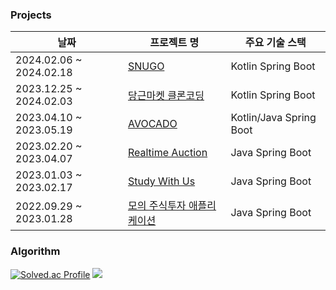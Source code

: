
<!-- #### Tech Stacks
<div align="left">
  <img src="https://img.shields.io/badge/Java-007396?style=flat&logo=OpenJDK&logoColor=white" />
  <img src="https://img.shields.io/badge/Python-3776AB?style=flat&logo=Python&logoColor=white" />
  <img src="https://img.shields.io/badge/SpringBoot-6DB33F?style=flat&logo=SpringBoot&logoColor=white" />
  <img src="https://img.shields.io/badge/MySQL-4479A1?style=flat&logo=MySQL&logoColor=white" /> -->

### Projects


| 날짜 | 프로젝트 명 | 주요 기술 스택 |
|---|---|---|
| 2024.02.06 ~ 2024.02.18 | [SNUGO](https://github.com/hjlim7831/wackathon-2024-snugo-server) | Kotlin Spring Boot |
| 2023.12.25 ~ 2024.02.03 | [당근마켓 클론코딩](https://github.com/hjlim7831/wafflestudio-21.5-team2-server) | Kotlin Spring Boot |
| 2023.04.10 ~ 2023.05.19 | [AVOCADO](https://github.com/hjlim7831/avocado) | Kotlin/Java Spring Boot |
| 2023.02.20 ~ 2023.04.07 | [Realtime Auction](https://github.com/hjlim7831/auction-realtime) | Java Spring Boot |
| 2023.01.03 ~ 2023.02.17 | [Study With Us](https://github.com/hjlim7831/swus) | Java Spring Boot |
| 2022.09.29 ~ 2023.01.28 | [모의 주식투자 애플리케이션](https://github.com/hjlim7831/StockAppServer) | Java Spring Boot |




### Algorithm
[![Solved.ac Profile](http://mazassumnida.wtf/api/v2/generate_badge?boj=hjlim7831)](https://solved.ac/hjlim7831)
<a href="https://leetcode.com/hjlim7831">![](https://leetcard.jacoblin.cool/hjlim7831?theme=unicorn)</a>

<!--
<img src="https://github-readme-stats.vercel.app/api?username=hjlim7831&show_icons=true"> 
-->
